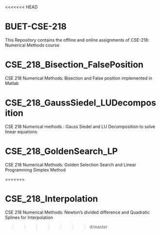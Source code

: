 <<<<<<< HEAD
# BUET-CSE-218
This Repository contains the offline and online assignments of CSE-218: Numerical Methods course

# CSE_218_Bisection_FalsePosition
CSE 218 Numerical Methods: Bisection and False position implemented in Matlab

# CSE_218_GaussSiedel_LUDecomposition
CSE 218 Numerical methods : Gauss Siedel and LU Decomposition to solve linear equations

# CSE_218_GoldenSearch_LP
CSE 218 Numerical Methods: Golden Selection Search and Linear Programming Simplex Method


=======
# CSE_218_Interpolation
CSE 218 Numerical Methods: Newton’s divided difference and Quadratic Splines for Interpolation
>>>>>>> d/master
